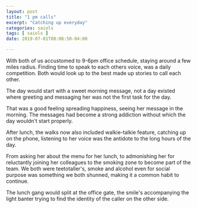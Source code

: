```yaml
---
layout: post
title: "1 pm calls"
excerpt: "Catching up everyday"
categories: saiols
tags: [ saiols ]
date: 2019-07-01T08:08:50-04:00

---
```


With both of us accustomed to 9-6pm office schedule, staying around a few miles radius. Finding time to speak to each others voice, was a daily competition. Both would look up to the best made up stories to call each other.

The day would start with a sweet morning message, not a day existed where greeting and messaging her was not the first task for the day.

That was a good feeling spreading happiness, seeing her message in the morning. The messages had become a strong addiction without which the day wouldn't start properly.

After lunch, the walks now also included walkie-talkie feature, catching up on the phone, listening to her voice was the antidote to the long hours of the day.

From asking her about the menu for her lunch, to admonishing her for reluctantly joining her colleagues to the smoking zone to become part of the team. We both were teetotaller's, smoke and alcohol even for social purpose was something we both shunned, making it a common habit to continue.

The lunch gang would split at the office gate, the smile's accompanying the light banter trying to find the identity of the caller on the other side.
